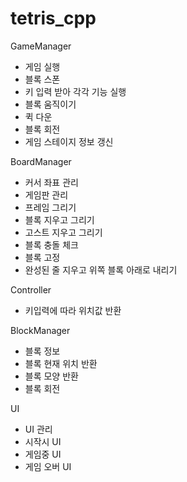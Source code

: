 # tetris_cpp

GameManager
 - 게임 실행
 - 블록 스폰
 - 키 입력 받아 각각 기능 실행
  - 블록 움직이기
  - 퀵 다운
  - 블록 회전
 - 게임 스테이지 정보 갱신
 
BoardManager
 - 커서 좌표 관리
 - 게임판 관리
 - 프레임 그리기
 - 블록 지우고 그리기
 - 고스트 지우고 그리기
 - 블록 충돌 체크
 - 블록 고정
 - 완성된 줄 지우고 위쪽 블록 아래로 내리기

Controller
 - 키입력에 따라 위치값 반환 

BlockManager
 - 블록 정보
 - 블록 현재 위치 반환
 - 블록 모양 반환
 - 블록 회전

UI
 - UI 관리
 - 시작시 UI
 - 게임중 UI
 - 게임 오버 UI